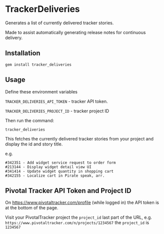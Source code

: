 # TrackerDeliveries

Generates a list of currently delivered tracker stories.

Made to assist automatically generating release notes
for continuous delivery.

## Installation

```
gem install tracker_deliveries
```

## Usage

Define these environment variables

`TRACKER_DELIVERIES_API_TOKEN` - tracker API token.

`TRACKER_DELIVERIES_PROJECT_ID` - tracker project ID

Then run the command:

```
tracker_deliveries
```

This fetches the currently delivered tracker stories from your project
and display the id and story title.

e.g.

```
#342351 - Add widget service request to order form
#213144 - Display widget detail view UI
#341414 - Update widget quantity in shopping cart
#342155 - Localize cart in Pirate speak, arr.
```

## Pivotal Tracker API Token and Project ID

On https://www.pivotaltracker.com/profile (while logged in) the API
token is at the bottom of the page.

Visit your PivotalTracker project the `project_id` last part of
the URL, e.g. `https://www.pivotaltracker.com/n/projects/1234567` the
`project_id` is `1234567`
